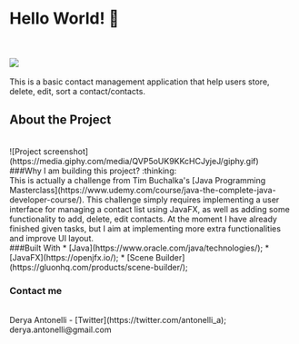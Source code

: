 # Hello World! :raising_hand:
<br>
<br>
 <img src="https://media.giphy.com/media/qLeXLs6icdNYs/giphy.gif">
 <br><br>
 This is a basic contact management application that help users store, delete, edit, sort a contact/contacts.
 <br>
 
 ## About the Project
 <br>
 ![Project screenshot](https://media.giphy.com/media/QVP5oUK9KKcHCJyjeJ/giphy.gif)
 <br>
 ###Why I am building this project? :thinking:
 <br>This is actually a challenge from Tim Buchalka's [Java Programming Masterclass](https://www.udemy.com/course/java-the-complete-java-developer-course/). This challenge simply requires implementing a user interface for managing a contact list using JavaFX, as well as adding some functionality to add, delete, edit contacts. At the moment I have already finished given tasks, but I aim at implementing more extra functionalities and improve UI layout.
 <br>
 ###Built With
 * [Java](https://www.oracle.com/java/technologies/);
 * [JavaFX](https://openjfx.io/);
 * [Scene Builder](https://gluonhq.com/products/scene-builder/);
   
 ### Contact me
 <br>
 Derya Antonelli - [Twitter](https://twitter.com/antonelli_a); derya.antonelli@gmail.com
 
